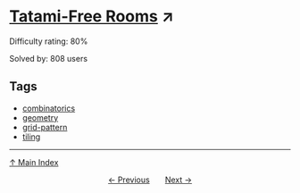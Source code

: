 # [Tatami-Free Rooms](https://projecteuler.net/problem=256) ↗️

Difficulty rating: 80%

Solved by: 808 users
## Tags

- [combinatorics](../tags/combinatorics.md)
- [geometry](../tags/geometry.md)
- [grid-pattern](../tags/grid-pattern.md)
- [tiling](../tags/tiling.md)



---

[↑ Main Index](../README.md)


<div align=center><a href='255.md'>← Previous</a> &nbsp;&nbsp; &nbsp;&nbsp;  <a href='257.md'>Next →</a></div>
